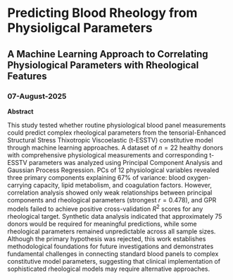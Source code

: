 # Predicting Blood Rheology from Physioligcal Parameters
## A Machine Learning Approach to Correlating Physiological Parameters with Rheological Features
### 07-August-2025

**Abstract**

This study tested whether routine physiological blood panel measurements could predict complex rheological parameters from the tensorial-Enhanced Structural Stress Thixotropic Viscoelastic (t-ESSTV) constitutive model through machine learning approaches. A dataset of $n=22$ healthy donors with comprehensive physiological measurements and corresponding t-ESSTV parameters was analyzed using Principal Component Analysis and Gaussian Process Regression. PCs of 12 physiological variables revealed three primary components explaining $67\%$ of variance: blood oxygen-carrying capacity, lipid metabolism, and coagulation factors. However, correlation analysis showed only weak relationships between principal components and rheological parameters (strongest $r=0.478$), and GPR models failed to achieve positive cross-validation $R^2$ scores for any rheological target. Synthetic data analysis indicated that approximately $75$ donors would be required for meaningful predictions, while some rheological parameters remained unpredictable across all sample sizes. Although the primary hypothesis was rejected, this work establishes methodological foundations for future investigations and demonstrates fundamental challenges in connecting standard blood panels to complex constitutive model parameters, suggesting that clinical implementation of sophisticated rheological models may require alternative approaches.
